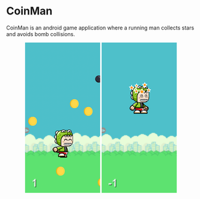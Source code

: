 # CoinMan

CoinMan is an android game application where a running man collects stars and avoids bomb collisions.

<div style="text-align:center">
    <img style="display: inline;" src="coin-man.png" />
    <img style="display: inline;" src="coin-man-dizzy.png" />
</div>
